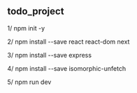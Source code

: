 ## todo_project

1/ npm init -y

2/ npm install --save react react-dom next

3/ npm install --save express

4/ npm install --save isomorphic-unfetch

5/ npm run dev